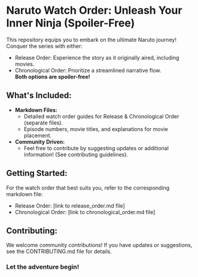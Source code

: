 # Naruto Watch Order: Unleash Your Inner Ninja (Spoiler-Free)
This repository equips you to embark on the ultimate Naruto journey! Conquer the series with either:

- Release Order: Experience the story as it originally aired, including movies.  
- Chronological Order: Prioritize a streamlined narrative flow.  
**Both options are spoiler-free!**  

## What's Included:  

- **Markdown Files:**
   - Detailed watch order guides for Release & Chronological Order (separate files).  
   - Episode numbers, movie titles, and explanations for movie placement.  
- **Community Driven:**  
   - Feel free to contribute by suggesting updates or additional information! (See contributing guidelines).  
## Getting Started:  

For the watch order that best suits you, refer to the corresponding markdown file:  

- Release Order: [link to release_order.md file]
- Chronological Order: [link to chronological_order.md file]  

 ## Contributing:

We welcome community contributions! If you have updates or suggestions, see the CONTRIBUTING.md file for details.

### Let the adventure begin!